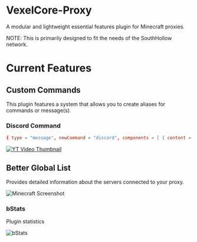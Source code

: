 # VexelCore-Proxy
A modular and lightweight essential features plugin for Minecraft proxies.

NOTE: This is primarily designed to fit the needs of the SouthHollow network.

# Current Features

## Custom Commands
This plugin features a system that allows you to create aliases for commands or message(s).

### Discord Command
```toml
{ type = "message", newCommand = "discord", components = [ { content = "&7Click to join our &3Discord", hover = "&eClick if you're a nerd!", action = "OPEN_URL", actionValue = "https://discord.gg/V4ukMbe" } ] },
```


[![YT Video Thumbnail](https://img.youtube.com/vi/jknCGCBA-rw/sddefault.jpg)](https://www.youtube.com/watch?v=jknCGCBA-rw)

## Better Global List
Provides detailed information about the servers connected to your proxy.

![Minecraft Screenshot](https://i.imgur.com/5wnBRzJ.png)

### bStats
Plugin statistics

![bStats](https://bstats.org/signatures/velocity/VexelCoreProxy.svg)